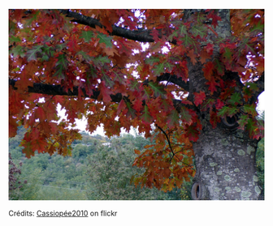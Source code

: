 ![Angelo](/images/2022-09-04.jpg)

Crédits: [Cassiopée2010](https://www.flickr.com/people/cmoi30/) on flickr